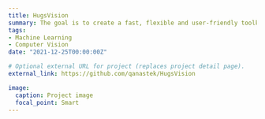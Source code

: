 ```yaml
---
title: HugsVision
summary: The goal is to create a fast, flexible and user-friendly toolkit that can be used to easily develop state-of-the-art computer vision technologies, including systems for Image Classification, Semantic Segmentation, Object Detection, Image Generation, Denoising and much more.
tags:
- Machine Learning
- Computer Vision
date: "2021-12-25T00:00:00Z"

# Optional external URL for project (replaces project detail page).
external_link: https://github.com/qanastek/HugsVision

image:
  caption: Project image
  focal_point: Smart
---
```


